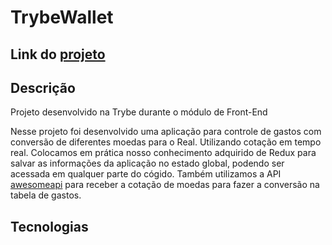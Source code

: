 # TrybeWallet

<h2>Link do <a href='https://trybe-wallet-8grc1r0h0-peterson-paganelli.vercel.app/'>projeto</a></h2>

<h2>Descrição</h2>
<p>Projeto desenvolvido na Trybe durante o módulo de Front-End</p>
  <p> Nesse projeto foi desenvolvido uma aplicação para controle de gastos com conversão de diferentes moedas para o Real. Utilizando cotação em tempo real. Colocamos em prática nosso conhecimento adquirido de Redux para salvar as informações da aplicação no estado global, podendo ser acessada em qualquer parte do cógido. Também utilizamos a API <a href='https://economia.awesomeapi.com.br/json/all'>awesomeapi</a> para receber a cotação de moedas para fazer a conversão na tabela de gastos.</p>

<h2>Tecnologias</h2>
